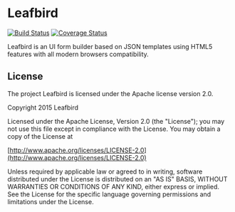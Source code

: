 Leafbird
========

[![Build Status](https://travis-ci.org/leafbirdjs/leafbird.svg?branch=master)](https://travis-ci.org/leafbirdjs/leafbird)
[![Coverage Status](https://coveralls.io/repos/leafbirdjs/leafbird/badge.svg?branch=master&service=github)](https://coveralls.io/github/leafbirdjs/leafbird?branch=master)

Leafbird is an UI form builder based on JSON templates using HTML5 features with all modern browsers compatibility.

License
-----
The project Leafbird is licensed under the Apache license version 2.0.

Copyright 2015 Leafbird

Licensed under the Apache License, Version 2.0 (the "License");
you may not use this file except in compliance with the License.
You may obtain a copy of the License at

[http://www.apache.org/licenses/LICENSE-2.0](http://www.apache.org/licenses/LICENSE-2.0)

Unless required by applicable law or agreed to in writing, software
distributed under the License is distributed on an "AS IS" BASIS,
WITHOUT WARRANTIES OR CONDITIONS OF ANY KIND, either express or implied.
See the License for the specific language governing permissions and
limitations under the License.
